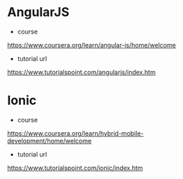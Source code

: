 # AngularJS

- course

https://www.coursera.org/learn/angular-js/home/welcome

- tutorial url

https://www.tutorialspoint.com/angularjs/index.htm

# Ionic

- course

https://www.coursera.org/learn/hybrid-mobile-development/home/welcome

- tutorial url

https://www.tutorialspoint.com/ionic/index.htm
